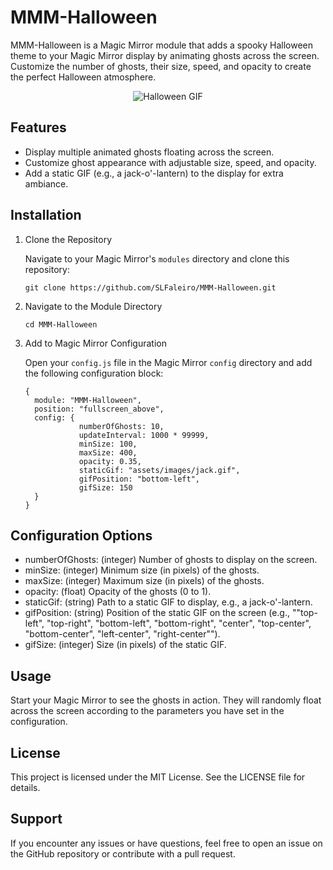 MMM-Halloween
=============

MMM-Halloween is a Magic Mirror module that adds a spooky Halloween theme to your Magic Mirror display by animating ghosts across the screen. Customize the number of ghosts, their size, speed, and opacity to create the perfect Halloween atmosphere.

<p align="center">
  <img src="https://raw.githubusercontent.com/SLFaleiro/MMM-Halloween/main/screenshot.gif" alt="Halloween GIF">
</p>



Features
--------

-   Display multiple animated ghosts floating across the screen.
-   Customize ghost appearance with adjustable size, speed, and opacity.
-   Add a static GIF (e.g., a jack-o'-lantern) to the display for extra ambiance.

Installation
------------

1.  Clone the Repository

    Navigate to your Magic Mirror's `modules` directory and clone this repository:

     ```cd ~/MagicMirror/modules
    git clone https://github.com/SLFaleiro/MMM-Halloween.git
2.  Navigate to the Module Directory

     ```
    cd MMM-Halloween
3.  Add to Magic Mirror Configuration

    Open your `config.js` file in the Magic Mirror `config` directory and add the following configuration block:
   

    ```
    {
      module: "MMM-Halloween",
      position: "fullscreen_above",
      config: {
                numberOfGhosts: 10,
                updateInterval: 1000 * 99999,
                minSize: 100,
                maxSize: 400,
                opacity: 0.35,
                staticGif: "assets/images/jack.gif",
                gifPosition: "bottom-left",
                gifSize: 150 
      }
    }

Configuration Options
---------------------

-   numberOfGhosts: (integer) Number of ghosts to display on the screen.
-   minSize: (integer) Minimum size (in pixels) of the ghosts.
-   maxSize: (integer) Maximum size (in pixels) of the ghosts.
-   opacity: (float) Opacity of the ghosts (0 to 1).
-   staticGif: (string) Path to a static GIF to display, e.g., a jack-o'-lantern.
-   gifPosition: (string) Position of the static GIF on the screen (e.g., ""top-left", "top-right", "bottom-left", "bottom-right", "center", "top-center", "bottom-center", "left-center", "right-center"").
-   gifSize: (integer) Size (in pixels) of the static GIF.

Usage
-----

Start your Magic Mirror to see the ghosts in action. They will randomly float across the screen according to the parameters you have set in the configuration.

License
-------

This project is licensed under the MIT License. See the LICENSE file for details.

Support
-------

If you encounter any issues or have questions, feel free to open an issue on the GitHub repository or contribute with a pull request.
